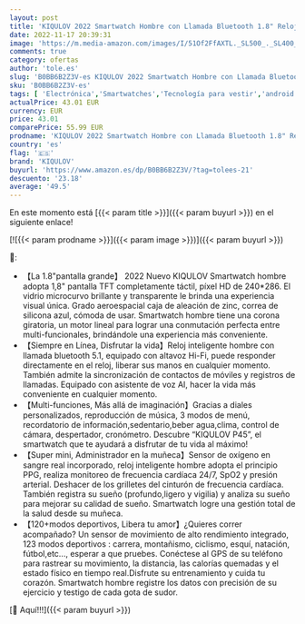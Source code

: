```yaml
---
layout: post
title: 'KIQULOV 2022 Smartwatch Hombre con Llamada Bluetooth 1.8" Reloj Inteligente Hombre con Asistente de Voz 120+Modos Deportivos Monitor de Ritmo Cardíaco y Sueño Smartwatch para Android iOS'
date: 2022-11-17 20:39:31
image: 'https://m.media-amazon.com/images/I/51Of2FfAXTL._SL500_._SL400_.jpg'
comments: true
category: ofertas
author: 'tole.es'
slug: 'B0BB6B2Z3V-es KIQULOV 2022 Smartwatch Hombre con Llamada Bluetooth 1.8"...'
sku: 'B0BB6B2Z3V-es'
tags: [ 'Electrónica','Smartwatches','Tecnología para vestir','android','kiqulov','🇪🇸', ]
actualPrice: 43.01 EUR
currency: EUR
price: 43.01
comparePrice: 55.99 EUR
prodname: 'KIQULOV 2022 Smartwatch Hombre con Llamada Bluetooth 1.8" Reloj Inteligente Hombre con Asistente de Voz 120+Modos Deportivos Monitor de Ritmo Cardíaco y Sueño Smartwatch para Android iOS'
country: 'es'
flag: '🇪🇸'
brand: 'KIQULOV'
buyurl: 'https://www.amazon.es/dp/B0BB6B2Z3V/?tag=tolees-21'
descuento: '23.18'
average: '49.5'
---
```


En este momento está [{{< param title >}}]({{< param buyurl >}}) en el siguiente enlace!

[![{{< param prodname >}}]({{< param image >}})]({{< param buyurl >}})

🔎:

- 【La 1.8"pantalla grande】 2022 Nuevo KIQULOV Smartwatch hombre adopta 1,8" pantalla TFT completamente táctil, píxel HD de 240*286. El vidrio microcurvo brillante y transparente le brinda una experiencia visual única. Grado aeroespacial caja de aleación de zinc, correa de silicona azul, cómoda de usar. Smartwatch hombre tiene una corona giratoria, un motor lineal para lograr una conmutación perfecta entre multi-funcionales, brindándole una experiencia más conveniente.
- 【Siempre en Línea, Disfrutar la vida】Reloj inteligente hombre con llamada bluetooth 5.1, equipado con altavoz Hi-Fi, puede responder directamente en el reloj, liberar sus manos en cualquier momento. También admite la sincronización de contactos de móviles y registros de llamadas. Equipado con asistente de voz AI, hacer la vida más conveniente en cualquier momento.
- 【Multi-funciones, Más allá de imaginación】Gracias a diales personalizados, reproducción de música, 3 modos de menú, recordatorio de información,sedentario,beber agua,clima, control de cámara, despertador, cronómetro. Descubre “KIQULOV P45”, el smartwatch que te ayudará a disfrutar de tu vida al máximo!
- 【Super mini, Administrador en la muñeca】Sensor de oxígeno en sangre real incorporado, reloj inteligente hombre adopta el principio PPG, realiza monitoreo de frecuencia cardíaca 24/7, SpO2 y presión arterial. Deshacer de los grilletes del cinturón de frecuencia cardíaca. También registra su sueño (profundo,ligero y vigilia) y analiza su sueño para mejorar su calidad de sueño. Smartwatch logre una gestión total de la salud desde su muñeca.
- 【120+modos deportivos, Libera tu amor】¿Quieres correr acompañado? Un sensor de movimiento de alto rendimiento integrado, 123 modos deportivos : carrera, montañismo, ciclismo, esquí, natación, fútbol,etc..., esperar a que pruebes. Conéctese al GPS de su teléfono para rastrear su movimiento, la distancia, las calorías quemadas y el estado físico en tiempo real.Disfrute su entrenamiento y cuida tu corazón. Smartwatch hombre registre los datos con precisión de su ejercicio y testigo de cada gota de sudor.

[🛒 Aquí!!!]({{< param buyurl >}})
